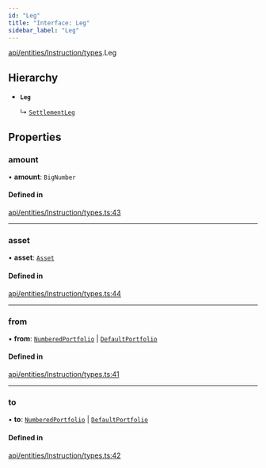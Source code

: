 ```yaml
---
id: "Leg"
title: "Interface: Leg"
sidebar_label: "Leg"
---
```


[api/entities/Instruction/types](../../../../../../modules/API/Entities/Instruction/Types/Types.md).Leg

## Hierarchy

- **`Leg`**

  ↳ [`SettlementLeg`](../../../Portfolio/Types/SettlementLeg/SettlementLeg.md)

## Properties

### amount

• **amount**: `BigNumber`

#### Defined in

[api/entities/Instruction/types.ts:43](https://github.com/PolymeshAssociation/polymesh-sdk/blob/15be87e8/src/api/entities/Instruction/types.ts#L43)

___

### asset

• **asset**: [`Asset`](../../../../../../classes/API/Entities/Asset/Asset.md)

#### Defined in

[api/entities/Instruction/types.ts:44](https://github.com/PolymeshAssociation/polymesh-sdk/blob/15be87e8/src/api/entities/Instruction/types.ts#L44)

___

### from

• **from**: [`NumberedPortfolio`](../../../../../../classes/API/Entities/NumberedPortfolio/NumberedPortfolio.md) \| [`DefaultPortfolio`](../../../../../../classes/API/Entities/DefaultPortfolio/DefaultPortfolio.md)

#### Defined in

[api/entities/Instruction/types.ts:41](https://github.com/PolymeshAssociation/polymesh-sdk/blob/15be87e8/src/api/entities/Instruction/types.ts#L41)

___

### to

• **to**: [`NumberedPortfolio`](../../../../../../classes/API/Entities/NumberedPortfolio/NumberedPortfolio.md) \| [`DefaultPortfolio`](../../../../../../classes/API/Entities/DefaultPortfolio/DefaultPortfolio.md)

#### Defined in

[api/entities/Instruction/types.ts:42](https://github.com/PolymeshAssociation/polymesh-sdk/blob/15be87e8/src/api/entities/Instruction/types.ts#L42)
